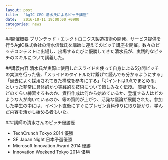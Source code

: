 ```yaml
---
layout: post
title:  "AgIC CEO 清水氏によるピッチ講座"
date:   2016-10-11 19:00:00 +0900
categories: news
---
```


##開催概要
プリンテッド・エレクトロニクス製造技術の開発、サービス提供を行うAgIC株式会社の清水信哉氏を講師に迎えてのピッチ講座を開催。数々のピッチコンテストに出場し、出場するたびに優勝してきた清水氏が、実践的なピッチのスキルについて講義した。 

##講義内容
清水氏が実際に使用したスライドを使って自身による5分間ピッチの実演を行った後、「スライドのタイトルだけ繋げて読んでも分かるようにする」「過去によく採用されてきた構成を参考にする」「ポイントは3点でまとめる」といった非常に具体的かつ実践的な技術について惜しみなく伝授。 質疑でも、どのくらい練習するものか、資料作成は何から始めているか、登壇する人はどのような人が向いているのか、等の質問が上がり、活発な議論が展開された。参加した学生の中には、イベント直後にすぐにプレゼン資料作りに取り掛かり、学んだ内容を活かし始める者もいた。

###講師の清水さんのピッチ優勝歴
- TechCrunch Tokyo 2014 優勝
- SF Japan Night 日本予選優勝
- Microsoft Innovation Award 2014 優勝
- Innovation Weekend Tokyo 2014 優勝
